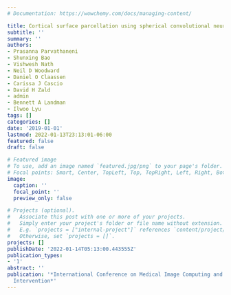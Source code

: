 ```yaml
---
# Documentation: https://wowchemy.com/docs/managing-content/

title: Cortical surface parcellation using spherical convolutional neural networks
subtitle: ''
summary: ''
authors:
- Prasanna Parvathaneni
- Shunxing Bao
- Vishwesh Nath
- Neil D Woodward
- Daniel O Claassen
- Carissa J Cascio
- David H Zald
- admin
- Bennett A Landman
- Ilwoo Lyu
tags: []
categories: []
date: '2019-01-01'
lastmod: 2022-01-13T23:13:01-06:00
featured: false
draft: false

# Featured image
# To use, add an image named `featured.jpg/png` to your page's folder.
# Focal points: Smart, Center, TopLeft, Top, TopRight, Left, Right, BottomLeft, Bottom, BottomRight.
image:
  caption: ''
  focal_point: ''
  preview_only: false

# Projects (optional).
#   Associate this post with one or more of your projects.
#   Simply enter your project's folder or file name without extension.
#   E.g. `projects = ["internal-project"]` references `content/project/deep-learning/index.md`.
#   Otherwise, set `projects = []`.
projects: []
publishDate: '2022-01-14T05:13:00.443555Z'
publication_types:
- '1'
abstract: ''
publication: '*International Conference on Medical Image Computing and Computer-Assisted
  Intervention*'
---
```

